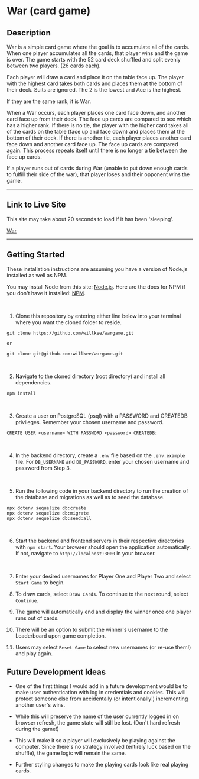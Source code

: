 # War (card game)

## Description

War is a simple card game where the goal is to accumulate all of the cards. When one player accumulates all the cards, that player wins and the game is over. The game starts with the 52 card deck shuffled and split evenly between two players. (26 cards each).

Each player will draw a card and place it on the table face up. The player with the highest card takes both cards and places them at the bottom of their deck. Suits are ignored. The 2 is the lowest and Ace is the highest.

If they are the same rank, it is War. 

When a War occurs, each player places one card face down, and another card face up from their deck. The face up cards are compared to see which has a higher rank. If there is no tie, the player with the higher card takes all of the cards on the table (face up and face down) and places them at the bottom of their deck. If there is another tie, each player places another card face down and another card face up. The face up cards are compared again. This process repeats itself until there is no longer a tie between the face up cards.

If a player runs out of cards during War (unable to put down enough cards to fulfill their side of the war), that player loses and their opponent wins the game.

---

## Link to Live Site

This site may take about 20 seconds to load if it has been 'sleeping'.

[War](https://wk-wargame.herokuapp.com/)

---

## Getting Started

These installation instructions are assuming you have a version of Node.js installed as well as NPM.

You may install Node from this site: [Node.js](https://nodejs.org/en/download/). 
Here are the docs for NPM if you don't have it installed: [NPM](https://docs.npmjs.com/downloading-and-installing-node-js-and-npm).

<br/>

1. Clone this repository by entering either line below into your terminal where you want the cloned folder to reside.

```
git clone https://github.com/willkee/wargame.git

or

git clone git@github.com:willkee/wargame.git
```

<br>

2. Navigate to the cloned directory (root directory) and install all dependencies.

```
npm install
```

<br>

3. Create a user on PostgreSQL (psql) with a PASSWORD and CREATEDB privileges. Remember your chosen username and password.

```
CREATE USER <username> WITH PASSWORD <password> CREATEDB;
```

<br>

4.  In the backend directory, create a `.env` file based on the `.env.example` file. For `DB_USERNAME` and `DB_PASSWORD`, enter your chosen username and password from Step 3.

<br>

5. Run the following code in your backend directory to run the creation of the database and migrations as well as to seed the database.

```
npx dotenv sequelize db:create
npx dotenv sequelize db:migrate
npx dotenv sequelize db:seed:all
```

<br>

6.  Start the backend and frontend servers in their respective directories with `npm start`. Your browser should open the application automatically. If not, navigate to `http://localhost:3000` in your browser.

<br>

7. Enter your desired usernames for Player One and Player Two and select `Start Game` to begin.

8. To draw cards, select `Draw Cards`. To continue to the next round, select `Continue`.

9. The game will automatically end and display the winner once one player runs out of cards. 

10. There will be an option to submit the winner's username to the Leaderboard upon game completion.

11. Users may select `Reset Game` to select new usernames (or re-use them!) and play again.

## Future Development Ideas

- One of the first things I would add in a future development would be to make user authentication with log in credentials and cookies. This will protect someone else from accidentally (or intentionally!) incrementing another user's wins. 

- While this will preserve the name of the user currently logged in on browser refresh, the game state will still be lost. (Don't hard refresh during the game!)

- This will make it so a player will exclusively be playing against the computer. Since there's no strategy involved (entirely luck based on the shuffle), the game logic will remain the same.

- Further styling changes to make the playing cards look like real playing cards.
